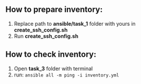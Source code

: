 ## How to prepare inventory:
1. Replace path to **ansible/task_1** folder with yours in **create_ssh_config.sh**
2. Run **create_ssh_config.sh**

## How to check inventory:
1. Open **task_3** folder with terminal
2. run: `ansible all -m ping -i inventory.yml`
